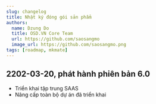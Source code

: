 ```yaml
---
slug: changelog
title: Nhật ký đóng gói sản phẩm
authors:
  name: Dzung Do
  title: OSD.VN Core Team
  url: https://github.com/saosangmo
  image_url: https://github.com/saosangmo.png
tags: [roadmap, mkmate]
---
```

## 2202-03-20, phát hành phiên bản 6.0
- Triển khai tập trung SAAS
- Nâng cấp toàn bộ dự án đã triển khai